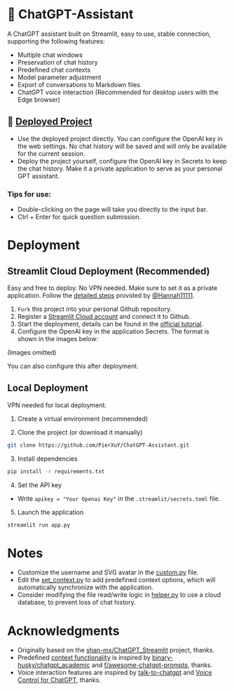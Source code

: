 # 🤖 ChatGPT-Assistant

A ChatGPT assistant built on Streamlit, easy to use, stable connection, supporting the following features:
- Multiple chat windows
- Preservation of chat history
- Predefined chat contexts
- Model parameter adjustment
- Export of conversations to Markdown files
- ChatGPT voice interaction (Recommended for desktop users with the Edge browser)

## 🤩 [Deployed Project](https://pearxuy-gpt.streamlit.app/)
- Use the deployed project directly. You can configure the OpenAI key in the web settings. No chat history will be saved and will only be available for the current session.
- Deploy the project yourself, configure the OpenAI key in Secrets to keep the chat history. Make it a private application to serve as your personal GPT assistant.

### Tips for use:
- Double-clicking on the page will take you directly to the input bar.
- Ctrl + Enter for quick question submission.

# Deployment

## Streamlit Cloud Deployment (Recommended)
Easy and free to deploy. No VPN needed. Make sure to set it as a private application.
Follow the [detailed steps](https://github.com/PierXuY/ChatGPT-Assistant/blob/main/Tutorial.md) provided by [@Hannah11111](https://github.com/Hannah11111).
1. `Fork` this project into your personal Github repository.
2. Register a [Streamlit Cloud account](https://share.streamlit.io/) and connect it to Github.
3. Start the deployment, details can be found in the [official tutorial](https://docs.streamlit.io/streamlit-community-cloud/get-started).
4. Configure the OpenAI key in the application Secrets. The format is shown in the images below:

(Images omitted)

You can also configure this after deployment.

## Local Deployment
VPN needed for local deployment.
1. Create a virtual environment (recommended)
  
2. Clone the project (or download it manually)
  ```bash
  git clone https://github.com/PierXuY/ChatGPT-Assistant.git
  ```

3. Install dependencies
  ```bash
  pip install -r requirements.txt
  ```
  
4. Set the API key
  - Write `apikey = "Your Openai Key"` in the `.streamlit/secrets.toml` file.
  
5. Launch the application
  ```bash
  streamlit run app.py
  ```

# Notes
- Customize the username and SVG avatar in the [custom.py](https://github.com/PierXuY/ChatGPT-Assistant/blob/main/custom.py) file.
- Edit the [set_context.py](https://github.com/PierXuY/ChatGPT-Assistant/blob/main/set_context.py) to add predefined context options, which will automatically synchronize with the application.
- Consider modifying the file read/write logic in [helper.py](https://github.com/PierXuY/ChatGPT-Assistant/blob/main/helper.py) to use a cloud database, to prevent loss of chat history.

# Acknowledgments
- Originally based on the [shan-mx/ChatGPT_Streamlit](https://github.com/shan-mx/ChatGPT_Streamlit) project, thanks.
- Predefined [context functionality](https://github.com/PierXuY/ChatGPT-Assistant/blob/main/set_context.py) is inspired by [binary-husky/chatgpt_academic](https://github.com/binary-husky/chatgpt_academic) and [f/awesome-chatgpt-prompts](https://github.com/f/awesome-chatgpt-prompts), thanks.
- Voice interaction features are inspired by [talk-to-chatgpt](https://github.com/C-Nedelcu/talk-to-chatgpt) and [Voice Control for ChatGPT](https://chrome.google.com/webstore/detail/voice-control-for-chatgpt/eollffkcakegifhacjnlnegohfdlidhn), thanks.
